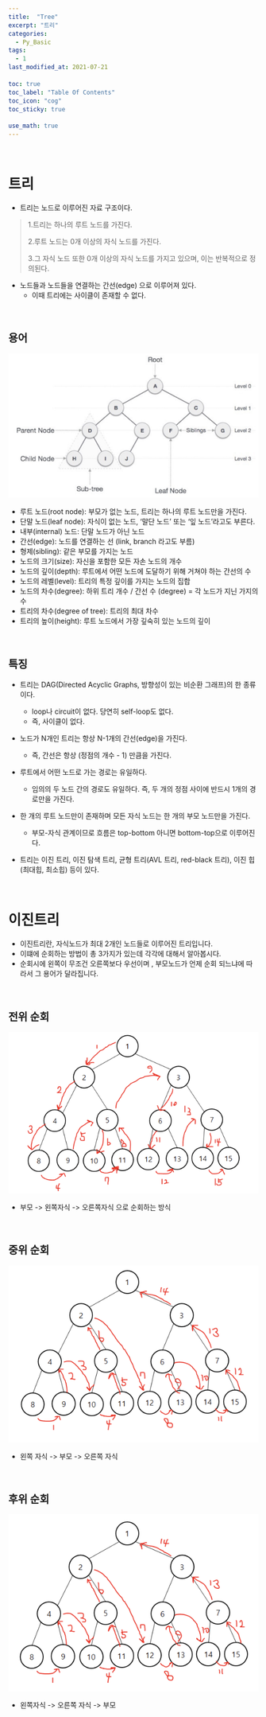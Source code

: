 ```yaml
---
title:  "Tree"
excerpt: "트리"
categories:
  - Py_Basic
tags:
  - 1
last_modified_at: 2021-07-21

toc: true
toc_label: "Table Of Contents"
toc_icon: "cog"
toc_sticky: true

use_math: true
---
```


<br>

# 트리

- 트리는 노드로 이루어진 자료 구조이다.

> 1.트리는 하나의 루트 노드를 가진다. 
>
> 2.루트 노드는 0개 이상의 자식 노드를 가진다.
>
> 3.그 자식 노드 또한 0개 이상의 자식 노드를 가지고 있으며, 이는 반복적으로 정의된다. 

- 노드들과 노드들을 연결하는 간선(edge) 으로 이루어져 있다. 
  - 이때 트리에는 사이클이 존재할 수 없다. 

<br>

## 용어

![png](/assets/images/Python/11_1.png)

- 루트 노드(root node): 부모가 없는 노드, 트리는 하나의 루트 노드만을 가진다.
- 단말 노드(leaf node): 자식이 없는 노드, ‘말단 노드’ 또는 ‘잎 노드’라고도 부른다.
- 내부(internal) 노드: 단말 노드가 아닌 노드
- 간선(edge): 노드를 연결하는 선 (link, branch 라고도 부름)
- 형제(sibling): 같은 부모를 가지는 노드
- 노드의 크기(size): 자신을 포함한 모든 자손 노드의 개수
- 노드의 깊이(depth): 루트에서 어떤 노드에 도달하기 위해 거쳐야 하는 간선의 수
- 노드의 레벨(level): 트리의 특정 깊이를 가지는 노드의 집합
- 노드의 차수(degree): 하위 트리 개수 / 간선 수 (degree) = 각 노드가 지닌 가지의 수
- 트리의 차수(degree of tree): 트리의 최대 차수
- 트리의 높이(height): 루트 노드에서 가장 깊숙히 있는 노드의 깊이

<br>

## 특징

- 트리는 DAG(Directed Acyclic Graphs, 방향성이 있는 비순환 그래프)의 한 종류이다.
  - loop나 circuit이 없다. 당연히 self-loop도 없다.
  - 즉, 사이클이 없다.
- 노드가 N개인 트리는 항상 N-1개의 간선(edge)을 가진다.
  - 즉, 간선은 항상 (정점의 개수 - 1) 만큼을 가진다.
- 루트에서 어떤 노드로 가는 경로는 유일하다.
  - 임의의 두 노드 간의 경로도 유일하다. 즉, 두 개의 정점 사이에 반드시 1개의 경로만을 가진다.
- 한 개의 루트 노드만이 존재하며 모든 자식 노드는 한 개의 부모 노드만을 가진다.
  - 부모-자식 관계이므로 흐름은 top-bottom 아니면 bottom-top으로 이루어진다.

- 트리는 이진 트리, 이진 탐색 트리, 균형 트리(AVL 트리, red-black 트리), 이진 힙(최대힙, 최소힙) 등이 있다.

<br>

# 이진트리

- 이진트리란, 자식노드가 최대 2개인 노드들로 이루어진 트리입니다. 
- 이떄에 순회하는 방법이 총 3가지가 있는데 각각에 대해서 알아봅시다. 
- 순회시에 왼쪽이 무조건 오른쪽보다 우선이며 , 부모노드가 언제 순회 되느냐에 따라서 그 용어가 달라집니다. 

<BR>

## 전위 순회

![png](/assets/images/Python/16_1.png)

- 부모 -> 왼쪽자식 -> 오른쪽자식 으로 순회하는 방식 

<br>

## 중위 순회

![png](/assets/images/Python/16_2.png)

- 왼쪽 자식 -> 부모 -> 오른쪽 자식

<br>

## 후위 순회

![png](/assets/images/Python/16_3.png)

- 왼쪽자식 -> 오른쪽 자식 -> 부모 

